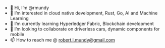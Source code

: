 - 👋 Hi, I’m @rmundy
- 👀 I’m interested in cloud native development, Rust, Go, AI and Machine Learning
- 🌱 I’m currently learning Hyperledger Fabric, Blockchain development
- 💞️ I’m looking to collaborate on driverless cars, dynamic components for mobile
- 📫 How to reach me @ robert.l.mundy@gmail.com

<!---
rmundy/rmundy is a ✨ special ✨ repository because its `README.md` (this file) appears on your GitHub profile.
You can click the Preview link to take a look at your changes.
--->
